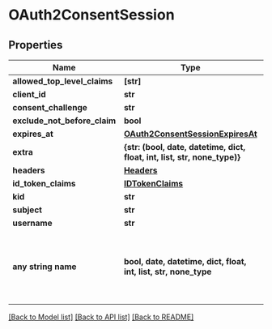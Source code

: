 # OAuth2ConsentSession


## Properties
Name | Type | Description | Notes
------------ | ------------- | ------------- | -------------
**allowed_top_level_claims** | **[str]** |  | [optional] 
**client_id** | **str** |  | [optional] 
**consent_challenge** | **str** |  | [optional] 
**exclude_not_before_claim** | **bool** |  | [optional] 
**expires_at** | [**OAuth2ConsentSessionExpiresAt**](OAuth2ConsentSessionExpiresAt.md) |  | [optional] 
**extra** | **{str: (bool, date, datetime, dict, float, int, list, str, none_type)}** |  | [optional] 
**headers** | [**Headers**](Headers.md) |  | [optional] 
**id_token_claims** | [**IDTokenClaims**](IDTokenClaims.md) |  | [optional] 
**kid** | **str** |  | [optional] 
**subject** | **str** |  | [optional] 
**username** | **str** |  | [optional] 
**any string name** | **bool, date, datetime, dict, float, int, list, str, none_type** | any string name can be used but the value must be the correct type | [optional]

[[Back to Model list]](../README.md#documentation-for-models) [[Back to API list]](../README.md#documentation-for-api-endpoints) [[Back to README]](../README.md)


